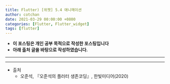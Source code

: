 ```yaml
---
title: Flutter) [위젯] 5.4 애니메이션
author: cotchan
date: 2021-03-29 00:00:00 +0800
categories: [Flutter, Flutter_widget]
tags: [flutter]   
---
```


+ **이 포스팅은 개인 공부 목적으로 작성한 포스팅입니다**
+ **아래 출처 글을 바탕으로 작성하였습니다.**

---

---

+ 출처
  + 오준석, 『오준석의 플러터 생존코딩』, 한빛미디어(2020)

